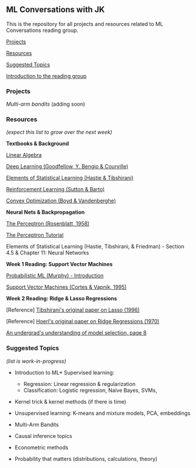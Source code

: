## ML Conversations with JK

This is the repository for all projects and resources related to ML Conversations reading group.

[Projects](#projects)

[Resources](#resources)

[Suggested Topics](#suggested-topics)

[Introduction to the reading group](introduction.md)

### Projects

*Multi-arm bandits* (adding soon)

### Resources

*(expect this list to grow over the next week)*

**Textbooks & Background**

[Linear Algebra](http://www.cs.columbia.edu/~jebara/4771/tutorials/linear_algebra.pdf)

[Deep Learning (Goodfellow, Y. Bengio & Courville)](http://www.deeplearningbook.org/)

[Elements of Statistical Learning (Hastie & Tibshirani)](https://web.stanford.edu/~hastie/ElemStatLearn/printings/ESLII_print12.pdf)

[Reinforcement Learning (Sutton & Barto)](http://www.incompleteideas.net/book/RLbook2018.pdf)

[Convex Optimization (Boyd & Vandenberghe)](https://web.stanford.edu/~boyd/cvxbook/)

**Neural Nets & Backpropagation**

[The Perceptron (Rosenblatt, 1958)](http://citeseerx.ist.psu.edu/viewdoc/download?doi=10.1.1.335.3398&rep=rep1&type=pdf)

[The Perceptron Tutorial](http://www.cs.columbia.edu/~jebara/4771/tutorials/perceptron.pdf)

Elements of Statistical Learning (Hastie, Tibshirani, & Friedman) - Section 4.5 & Chapter 11: Neural Networks

**Week 1 Reading: Support Vector Machines**

[Probabilistic ML (Murphy) - Introduction](https://www.cs.ubc.ca/~murphyk/MLbook/pml-intro-22may12.pdf)

[Support Vector Machines (Cortes & Vapnik, 1995)](http://image.diku.dk/imagecanon/material/cortes_vapnik95.pdf)

**Week 2 Reading: Ridge & Lasso Regressions**

[Reference] [Tibshirani's original paper on Lasso (1996)](http://statweb.stanford.edu/~tibs/lasso/lasso.pdf)

[Reference] [Hoerl's original paper on Ridge Regressions (1970)](https://www.math.arizona.edu/~hzhang/math574m/Read/RidgeRegressionBiasedEstimationForNonorthogonalProblems.pdf)

[An undergrad's understanding of model selection, page 8](https://www.whitman.edu/Documents/Academics/Mathematics/DeVine.pdf)

### Suggested Topics

*(list is work-in-progress)*

- Introduction to ML* Supervised learning:
  - Regression: Linear regression & regularization
  - Classification: Logistic regression, Naive Bayes, SVMs,
- Kernel trick & kernel methods (if there is time)
- Unsupervised learning: K-means and mixture models, PCA, embeddings
- Multi-Arm Bandits

- Causal inference topics
- Econometric methods
- Probability that matters (distributions, calculations, theory)



